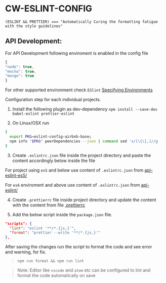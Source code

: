 # CW-ESLINT-CONFIG

`(ESLINT && PRETTIER) === "Automatically Curing the formatting fatigue with the style guidelines"`

## API Development:

For API Development following enviroment is enabled in the config file

```JavaScript
{
"node": true,
"mocha": true,
"mongo": true
}
```

For other supported environment check `ESlint` [Specifying Environments](https://eslint.org/docs/user-guide/configuring#specifying-environments)

Configuration step for each individual projects.

1. Install the following plugin as dev-dependency
   `npm install --save-dev babel-eslint prettier-eslint`

2. On Linux/OSX run

```sh
(
  export PKG=eslint-config-airbnb-base;
  npm info "$PKG" peerDependencies --json | command sed 's/[\{\},]//g ; s/: /@/g' | xargs npm install --save-dev "$PKG"
)
```

3. Create `.eslintrc.json` file inside the project directory and paste the content accordingly below inside the file

For project using `es5` and below use content of `.eslintrc.json` from [api-eslint-es5/](api-eslint-es5/.eslintrc.json)

For `es6` enviroment and above use content of `.eslintrc.json` from [api-eslint/](api-eslint/.eslintrc.json)

4. Create `.prettierrc` file inside project directory and update the content with the content from file [.prettierrc](.prettierrc)

5. Add the below script inside the `package.json` file.

```json
"scripts": {
  "lint": "eslint '**/*.{js,}'",
  "format": "prettier --write '**/*.{js,}'"
},
```

After saving the changes run the script to format the code and see error and warning, for fix.

> `npm run format && npm run lint`

> Note: Editor like `vscode` and `atom` etc can be configured to lint and format the code automatically on save
